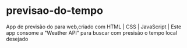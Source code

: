 # previsao-do-tempo
App de previsão do para web,criado com HTML | CSS | JavaScript | 
Este app consome a "Weather API" para buscar com presisão o tempo local desejado
